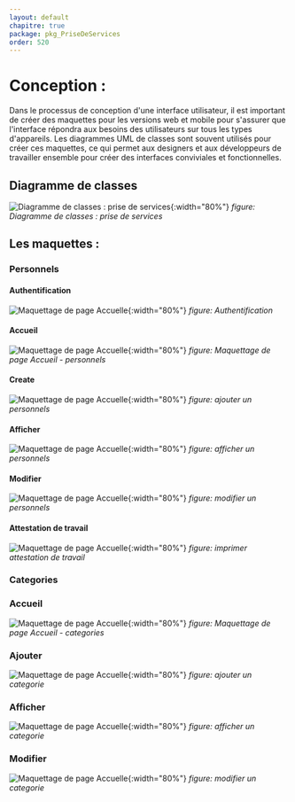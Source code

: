 ```yaml
---
layout: default
chapitre: true
package: pkg_PriseDeServices
order: 520
---
```


<!-- new slide -->

# Conception :

<!-- note -->

Dans le processus de conception d'une interface utilisateur, il est important de créer des maquettes pour les versions web et mobile pour s'assurer que l'interface répondra aux besoins des utilisateurs sur tous les types d'appareils. Les diagrammes UML de classes sont souvent utilisés pour créer ces maquettes, ce qui permet aux designers et aux développeurs de travailler ensemble pour créer des interfaces conviviales et fonctionnelles.

<!-- new slide -->

## Diagramme de classes

![Diagramme de classes : prise de services](/gestion-personnels/diagrammes/pkg_PriseDeServices/diagramme-de-class-priseDeService.svg){:width="80%"}
*figure: Diagramme de classes : prise de services*

<!-- note -->
## Les maquettes :

### Personnels

#### Authentification

![Maquettage de page Accuelle](/gestion-personnels/pkg_PriseDeServices/conception/images/auth.png){:width="80%"}
*figure: Authentification*


#### Accueil

![Maquettage de page Accuelle](/gestion-personnels/pkg_PriseDeServices/conception/images/personnelIndex.png){:width="80%"}
*figure: Maquettage de page Accueil - personnels*

#### Create

![Maquettage de page Accuelle](/gestion-personnels/pkg_PriseDeServices/conception/images/personnelCreate.png){:width="80%"}
*figure: ajouter un personnels*

#### Afficher

![Maquettage de page Accuelle](/gestion-personnels/pkg_PriseDeServices/conception/images/personnelShow.png){:width="80%"}
*figure: afficher un personnels*

#### Modifier

![Maquettage de page Accuelle](/gestion-personnels/pkg_PriseDeServices/conception/images/personnelCreate.png){:width="80%"}
*figure: modifier un personnels*

#### Attestation de travail

![Maquettage de page Accuelle](/gestion-personnels/pkg_PriseDeServices/conception/images/personnelPrint.png){:width="80%"}
*figure: imprimer attestation de travail*

### Categories

### Accueil

![Maquettage de page Accuelle](/gestion-personnels/pkg_PriseDeServices/conception/images/categoryIndex.png){:width="80%"}
*figure: Maquettage de page Accueil - categories*

### Ajouter

![Maquettage de page Accuelle](/gestion-personnels/pkg_PriseDeServices/conception/images/categoryCreate.png){:width="80%"}
*figure: ajouter un categorie*

### Afficher

![Maquettage de page Accuelle](/gestion-personnels/pkg_PriseDeServices/conception/images/categoryShow.png){:width="80%"}
*figure: afficher un categorie*

### Modifier

![Maquettage de page Accuelle](/gestion-personnels/pkg_PriseDeServices/conception/images/categoryEdit.png){:width="80%"}
*figure: modifier un categorie*